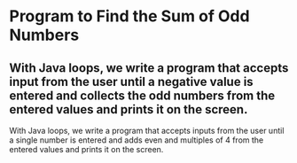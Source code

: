 # Program to Find the Sum of Odd Numbers


## With Java loops, we write a program that accepts input from the user until a negative value is entered and collects the odd numbers from the entered values and prints it on the screen.



With Java loops, we write a program that accepts inputs from the user until a single number is entered and adds even and multiples of 4 from the entered values and prints it on the screen.